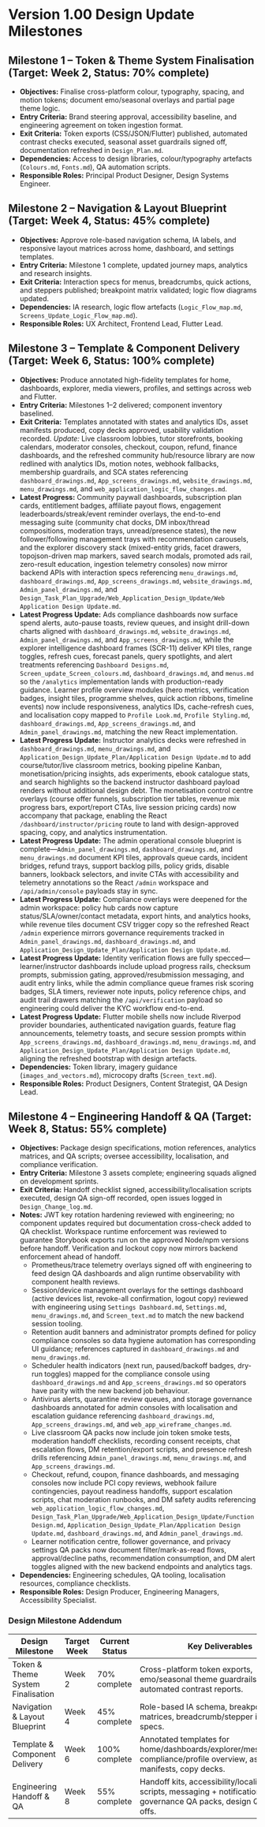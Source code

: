 # Version 1.00 Design Update Milestones

## Milestone 1 – Token & Theme System Finalisation (Target: Week 2, Status: 70% complete)
- **Objectives:** Finalise cross-platform colour, typography, spacing, and motion tokens; document emo/seasonal overlays and partial page theme logic.
- **Entry Criteria:** Brand steering approval, accessibility baseline, and engineering agreement on token ingestion format.
- **Exit Criteria:** Token exports (CSS/JSON/Flutter) published, automated contrast checks executed, seasonal asset guardrails signed off, documentation refreshed in `Design_Plan.md`.
- **Dependencies:** Access to design libraries, colour/typography artefacts (`Colours.md`, `Fonts.md`), QA automation scripts.
- **Responsible Roles:** Principal Product Designer, Design Systems Engineer.

## Milestone 2 – Navigation & Layout Blueprint (Target: Week 4, Status: 45% complete)
- **Objectives:** Approve role-based navigation schema, IA labels, and responsive layout matrices across home, dashboard, and settings templates.
- **Entry Criteria:** Milestone 1 complete, updated journey maps, analytics and research insights.
- **Exit Criteria:** Interaction specs for menus, breadcrumbs, quick actions, and steppers published; breakpoint matrix validated; logic flow diagrams updated.
- **Dependencies:** IA research, logic flow artefacts (`Logic_Flow_map.md`, `Screens_Update_Logic_Flow_map.md`).
- **Responsible Roles:** UX Architect, Frontend Lead, Flutter Lead.

## Milestone 3 – Template & Component Delivery (Target: Week 6, Status: 100% complete)
- **Objectives:** Produce annotated high-fidelity templates for home, dashboards, explorer, media viewers, profiles, and settings across web and Flutter.
- **Entry Criteria:** Milestones 1–2 delivered; component inventory baselined.
- **Exit Criteria:** Templates annotated with states and analytics IDs, asset manifests produced, copy decks approved, usability validation recorded. _Update:_ Live classroom lobbies, tutor storefronts, booking calendars, moderator consoles, checkout, coupon, refund, finance dashboards, and the refreshed community hub/resource library are now redlined with analytics IDs, motion notes, webhook fallbacks, membership guardrails, and SCA states referencing `dashboard_drawings.md`, `App_screens_drawings.md`, `website_drawings.md`, `menu_drawings.md`, and `web_application_logic_flow_changes.md`.
- **Latest Progress:** Community paywall dashboards, subscription plan cards, entitlement badges, affiliate payout flows, engagement leaderboards/streak/event reminder overlays, the end-to-end messaging suite (community chat docks, DM inbox/thread compositions, moderation trays, unread/presence states), the new follower/following management trays with recommendation carousels, and the explorer discovery stack (mixed-entity grids, facet drawers, topojson-driven map markers, saved search modals, promoted ads rail, zero-result education, ingestion telemetry consoles) now mirror backend APIs with interaction specs referencing `menu_drawings.md`, `dashboard_drawings.md`, `App_screens_drawings.md`, `website_drawings.md`, `Admin_panel_drawings.md`, and `Design_Task_Plan_Upgrade/Web_Application_Design_Update/Web Application Design Update.md`.
- **Latest Progress Update:** Ads compliance dashboards now surface spend alerts, auto-pause toasts, review queues, and insight drill-down charts aligned with `dashboard_drawings.md`, `website_drawings.md`, `Admin_panel_drawings.md`, and `App_screens_drawings.md`, while the explorer intelligence dashboard frames (SCR-11) deliver KPI tiles, range toggles, refresh cues, forecast panels, query spotlights, and alert treatments referencing `Dashboard Designs.md`, `Screen_update_Screen_colours.md`, `dashboard_drawings.md`, and `menus.md` so the `/analytics` implementation lands with production-ready guidance. Learner profile overview modules (hero metrics, verification badges, insight tiles, programme shelves, quick action ribbons, timeline events) now include responsiveness, analytics IDs, cache-refresh cues, and localisation copy mapped to `Profile Look.md`, `Profile Styling.md`, `dashboard_drawings.md`, `App_screens_drawings.md`, and `Admin_panel_drawings.md`, matching the new React implementation.
- **Latest Progress Update:** Instructor analytics decks were refreshed in `dashboard_drawings.md`, `menu_drawings.md`, and `Application_Design_Update_Plan/Application Design Update.md` to add course/tutor/live classroom metrics, booking pipeline Kanban, monetisation/pricing insights, ads experiments, ebook catalogue stats, and search highlights so the backend instructor dashboard payload renders without additional design debt. The monetisation control centre overlays (course offer funnels, subscription tier tables, revenue mix progress bars, export/report CTAs, live session pricing cards) now accompany that package, enabling the React `/dashboard/instructor/pricing` route to land with design-approved spacing, copy, and analytics instrumentation.
- **Latest Progress Update:** The admin operational console blueprint is complete—`Admin_panel_drawings.md`, `dashboard_drawings.md`, and `menu_drawings.md` document KPI tiles, approvals queue cards, incident bridges, refund trays, support backlog pills, policy grids, disable banners, lookback selectors, and invite CTAs with accessibility and telemetry annotations so the React `/admin` workspace and `/api/admin/console` payloads stay in sync.
- **Latest Progress Update:** Compliance overlays were deepened for the admin workspace: policy hub cards now capture status/SLA/owner/contact metadata, export hints, and analytics hooks, while revenue tiles document CSV trigger copy so the refreshed React `/admin` experience mirrors governance requirements tracked in `Admin_panel_drawings.md`, `dashboard_drawings.md`, and `Application_Design_Update_Plan/Application Design Update.md`.
- **Latest Progress Update:** Identity verification flows are fully specced—learner/instructor dashboards include upload progress rails, checksum prompts, submission gating, approved/resubmission messaging, and audit entry links, while the admin compliance queue frames risk scoring badges, SLA timers, reviewer note inputs, policy reference chips, and audit trail drawers matching the `/api/verification` payload so engineering could deliver the KYC workflow end-to-end.
- **Latest Progress Update:** Flutter mobile shells now include Riverpod provider boundaries, authenticated navigation guards, feature flag announcements, telemetry toasts, and secure session prompts within `App_screens_drawings.md`, `dashboard_drawings.md`, `menu_drawings.md`, and `Application_Design_Update_Plan/Application Design Update.md`, aligning the refreshed bootstrap with design artefacts.
- **Dependencies:** Token library, imagery guidance (`images_and_vectors.md`), microcopy drafts (`Screen_text.md`).
- **Responsible Roles:** Product Designers, Content Strategist, QA Design Lead.

## Milestone 4 – Engineering Handoff & QA (Target: Week 8, Status: 55% complete)
- **Objectives:** Package design specifications, motion references, analytics matrices, and QA scripts; oversee accessibility, localisation, and compliance verification.
- **Entry Criteria:** Milestone 3 assets complete; engineering squads aligned on development sprints.
- **Exit Criteria:** Handoff checklist signed, accessibility/localisation scripts executed, design QA sign-off recorded, open issues logged in `Design_Change_log.md`.
- **Notes:** JWT key rotation hardening reviewed with engineering; no component updates required but documentation cross-check added to QA checklist. Workspace runtime enforcement was reviewed to guarantee Storybook exports run on the approved Node/npm versions before handoff. Verification and lockout copy now mirrors backend enforcement ahead of handoff.
  - Prometheus/trace telemetry overlays signed off with engineering to feed design QA dashboards and align runtime observability with component health reviews.
  - Session/device management overlays for the settings dashboard (active devices list, revoke-all confirmation, logout copy) reviewed with engineering using `Settings Dashboard.md`, `Settings.md`, `menu_drawings.md`, and `Screen_text.md` to match the new backend session tooling.
  - Retention audit banners and administrator prompts defined for policy compliance consoles so data hygiene automation has corresponding UI guidance; references captured in `dashboard_drawings.md` and `menu_drawings.md`.
  - Scheduler health indicators (next run, paused/backoff badges, dry-run toggles) mapped for the compliance console using `dashboard_drawings.md` and `App_screens_drawings.md` so operators have parity with the new backend job behaviour.
  - Antivirus alerts, quarantine review queues, and storage governance dashboards annotated for admin consoles with localisation and escalation guidance referencing `dashboard_drawings.md`, `App_screens_drawings.md`, and `web_app_wireframe_changes.md`.
  - Live classroom QA packs now include join token smoke tests, moderation handoff checklists, recording consent receipts, chat escalation flows, DM retention/export scripts, and presence refresh drills referencing `Admin_panel_drawings.md`, `menu_drawings.md`, and `App_screens_drawings.md`.
  - Checkout, refund, coupon, finance dashboards, and messaging consoles now include PCI copy reviews, webhook failure contingencies, payout readiness handoffs, support escalation scripts, chat moderation runbooks, and DM safety audits referencing `web_application_logic_flow_changes.md`, `Design_Task_Plan_Upgrade/Web_Application_Design_Update/Function Design.md`, `Application_Design_Update_Plan/Application Design Update.md`, `dashboard_drawings.md`, and `Admin_panel_drawings.md`.
  - Learner notification centre, follower governance, and privacy settings QA packs now document filter/mark-as-read flows, approval/decline paths, recommendation consumption, and DM alert toggles aligned with the new backend endpoints and analytics tags.
- **Dependencies:** Engineering schedules, QA tooling, localisation resources, compliance checklists.
- **Responsible Roles:** Design Producer, Engineering Managers, Accessibility Specialist.

### Design Milestone Addendum
| Design Milestone | Target Week | Current Status | Key Deliverables |
| --- | --- | --- | --- |
| Token & Theme System Finalisation | Week 2 | 70% complete | Cross-platform token exports, emo/seasonal theme guardrails, automated contrast reports. |
| Navigation & Layout Blueprint | Week 4 | 45% complete | Role-based IA schema, breakpoint matrices, breadcrumb/stepper interaction specs. |
| Template & Component Delivery | Week 6 | 100% complete | Annotated templates for home/dashboards/explorer/messaging/ads compliance/profile overview, asset manifests, copy decks. |
| Engineering Handoff & QA | Week 8 | 55% complete | Handoff kits, accessibility/localisation scripts, messaging + notification governance QA packs, design QA sign-offs. |
